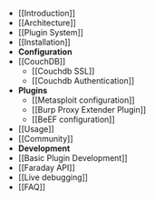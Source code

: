 * [[Introduction]]
* [[Architecture]]
* [[Plugin System]]
* [[Installation]]
* **Configuration**
 * [[CouchDB]]
    * [[Couchdb SSL]]
    * [[Couchdb Authentication]]
  * **Plugins**
     * [[Metasploit configuration]]
     * [[Burp Proxy Extender Plugin]]
     * [[BeEF configuration]]
* [[Usage]]
* [[Community]]
* **Development**
 * [[Basic Plugin Development]]
 * [[Faraday API]]
 * [[Live debugging]]
* [[FAQ]]